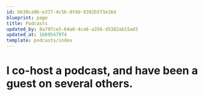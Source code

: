 ```yaml
---
id: bb30ca9b-e377-4c5b-8fdd-9392b5f3e16d
blueprint: page
title: Podcasts
updated_by: 8a797ce5-64a8-4ca6-a356-d5382ab15ad3
updated_at: 1669547974
template: podcasts/index
---
```

# I co-host a podcast, and have been a guest on several others.
